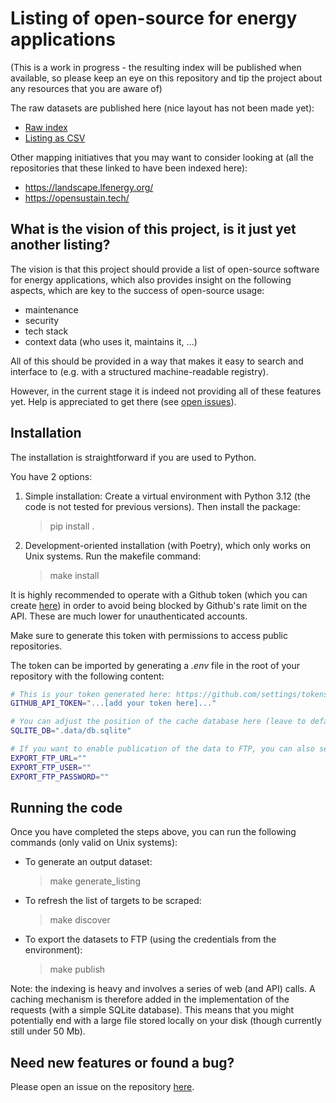 # Listing of open-source for energy applications

(This is a work in progress - the resulting index will be published when available, so please keep an eye on this repository and tip the project about any resources that you are aware of)

The raw datasets are published here (nice layout has not been made yet):

- [Raw index](https://data.pierrevf.consulting/oss4energy/summary.toml)
- [Listing as CSV](https://data.pierrevf.consulting/oss4energy/listing_data.csv)


Other mapping initiatives that you may want to consider looking at (all the repositories that these linked to have been indexed here):

- https://landscape.lfenergy.org/
- https://opensustain.tech/


## What is the vision of this project, is it just yet another listing?

The vision is that this project should provide a list of open-source software for energy applications, which also provides insight on the following aspects, which are key to the success of open-source usage:

- maintenance
- security
- tech stack
- context data (who uses it, maintains it, ...)

All of this should be provided in a way that makes it easy to search and interface to (e.g. with a structured machine-readable registry).

However, in the current stage it is indeed not providing all of these features yet. Help is appreciated to get there (see [open issues](https://github.com/Pierre-VF/oss4energy/issues)).


## Installation

The installation is straightforward if you are used to Python.


You have 2 options:

1. Simple installation:
    Create a virtual environment with Python 3.12 (the code is not tested for previous versions). Then install the package:
    > pip install .

2. Development-oriented installation (with Poetry), which only works on Unix systems. Run the makefile command:
    > make install

It is highly recommended to operate with a Github token (which you can create [here](https://github.com/settings/tokens/new)) 
in order to avoid being blocked by Github's rate limit on the API. These are much lower for unauthenticated accounts.

Make sure to generate this token with permissions to access public repositories.

The token can be imported by generating a *.env* file in the root of your repository with the following content:

```bash
# This is your token generated here: https://github.com/settings/tokens/new
GITHUB_API_TOKEN="...[add your token here]..."

# You can adjust the position of the cache database here (leave to default if you don't need adjustment)
SQLITE_DB=".data/db.sqlite"

# If you want to enable publication of the data to FTP, you can also set these variables
EXPORT_FTP_URL=""
EXPORT_FTP_USER=""
EXPORT_FTP_PASSWORD=""
```

## Running the code

Once you have completed the steps above, you can run the following commands (only valid on Unix systems):

- To generate an output dataset:
    > make generate_listing
- To refresh the list of targets to be scraped:
    > make discover
- To export the datasets to FTP (using the credentials from the environment):
    > make publish

Note: the indexing is heavy and involves a series of web (and API) calls. A caching mechanism is therefore added in the implementation of the requests (with a simple SQLite database). This means that you might potentially end with a large file stored locally on your disk (though currently still under 50 Mb). 

## Need new features or found a bug?

Please open an issue on the repository [here](https://github.com/Pierre-VF/oss4energy/issues).